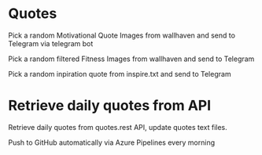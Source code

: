 # Quotes

Pick a random Motivational Quote Images from wallhaven and send to Telegram via telegram bot

Pick a random filtered Fitness Images from wallhaven and send to Telegram

Pick a random inpiration quote from inspire.txt and send to Telegram

# Retrieve daily quotes from API

Retrieve daily quotes from quotes.rest API, update quotes text files.

Push to GitHub automatically via Azure Pipelines every morning
